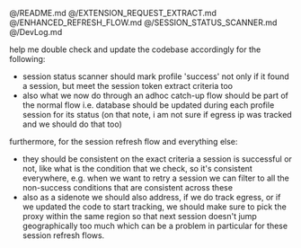 @/README.md  @/EXTENSION_REQUEST_EXTRACT.md  @/ENHANCED_REFRESH_FLOW.md @/SESSION_STATUS_SCANNER.md  @/DevLog.md 

help me double check and update the codebase accordingly for the following:
- session status scanner should mark profile 'success' not only if it found a session, but meet the session token extract criteria too 
- also what we now do through an adhoc catch-up flow should be part of the normal flow i.e. database should be updated during each profile session for its status (on that note, i am not sure if egress ip was tracked and we should do that too)

furthermore, for the session refresh flow and everything else:
- they should be consistent on the exact criteria a session is successful or not, like what is the condition that we check, so it's consistent everywhere, e.g. when we want to retry a session we can filter to all the non-success conditions that are consistent across these 
- also as a sidenote we should also address, if we do track egress, or if we updated the code to start tracking, we should make sure to pick the proxy within the same region so that next session doesn't jump geographically too much which can be a problem in particular for these session refresh flows. 